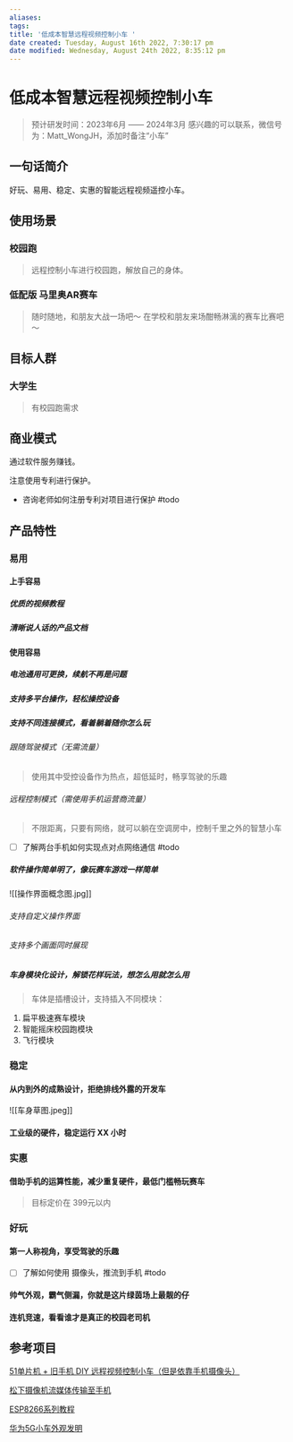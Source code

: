 ```yaml
---
aliases: 
tags: 
title: '低成本智慧远程视频控制小车 '
date created: Tuesday, August 16th 2022, 7:30:17 pm
date modified: Wednesday, August 24th 2022, 8:35:12 pm
---
```


# 低成本智慧远程视频控制小车 

> 预计研发时间：2023年6月 —— 2024年3月
> 感兴趣的可以联系，微信号为：Matt_WongJH，添加时备注“小车”

## 一句话简介

好玩、易用、稳定、实惠的智能远程视频遥控小车。

## 使用场景

### 校园跑

> 远程控制小车进行校园跑，解放自己的身体。

### 低配版 马里奥AR赛车

> 随时随地，和朋友大战一场吧～
> 在学校和朋友来场酣畅淋漓的赛车比赛吧～

## 目标人群

### 大学生

> 有校园跑需求

## 商业模式

通过软件服务赚钱。

注意使用专利进行保护。
- 咨询老师如何注册专利对项目进行保护 #todo 

## 产品特性

### 易用

#### 上手容易

##### 优质的视频教程

##### 清晰说人话的产品文档

#### 使用容易

##### 电池通用可更换，续航不再是问题

##### 支持多平台操作，轻松操控设备

##### 支持不同连接模式，看着躺着随你怎么玩

###### 跟随驾驶模式（无需流量）

> 使用其中受控设备作为热点，超低延时，畅享驾驶的乐趣



###### 远程控制模式（需使用手机运营商流量）

> 不限距离，只要有网络，就可以躺在空调房中，控制千里之外的智慧小车



- [ ] 了解两台手机如何实现点对点网络通信 #todo 

##### 软件操作简单明了，像玩赛车游戏一样简单

![[操作界面概念图.jpg]]

###### 支持自定义操作界面

###### 支持多个画面同时展现

##### 车身模块化设计，解锁花样玩法，想怎么用就怎么用

> 车体是插槽设计，支持插入不同模块：
1. 扁平极速赛车模块
2. 智能摇床校园跑模块
3. 飞行模块

### 稳定

#### 从内到外的成熟设计，拒绝排线外露的开发车

![[车身草图.jpeg]]

#### 工业级的硬件，稳定运行 XX 小时

### 实惠

#### 借助手机的运算性能，减少重复硬件，最低门槛畅玩赛车

> 目标定价在 399元以内

### 好玩

#### 第一人称视角，享受驾驶的乐趣

- [ ] 了解如何使用 摄像头，推流到手机 #todo 

#### 帅气外观，霸气侧漏，你就是这片绿茵场上最靓的仔

#### 连机竞速，看看谁才是真正的校园老司机

## 参考项目

[51单片机 + 旧手机 DIY 远程视频控制小车（但是依靠手机摄像头）](https://www.cirmall.com/bbs/thread-108231-1-1.html) 

[松下摄像机流媒体传输至手机](https://eww.pavc.panasonic.co.jp/dscoi/DC-GH5M2/html/DC-GH5M2_DVQP2482_sch/0153.html)

[ESP8266系列教程](https://blog.csdn.net/dpjcn1990/article/details/92829821)

[华为5G小车外观发明](https://www.qiche365.org.cn/index/article/detail/id/28307.html)
